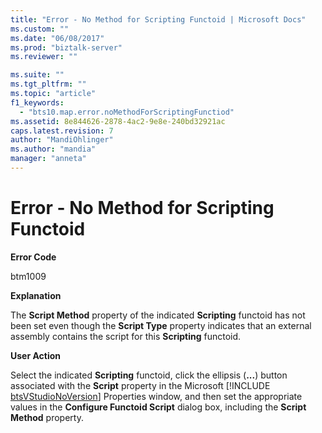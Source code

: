 ```yaml
---
title: "Error - No Method for Scripting Functoid | Microsoft Docs"
ms.custom: ""
ms.date: "06/08/2017"
ms.prod: "biztalk-server"
ms.reviewer: ""

ms.suite: ""
ms.tgt_pltfrm: ""
ms.topic: "article"
f1_keywords: 
  - "bts10.map.error.noMethodForScriptingFunctiod"
ms.assetid: 8e844626-2878-4ac2-9e8e-240bd32921ac
caps.latest.revision: 7
author: "MandiOhlinger"
ms.author: "mandia"
manager: "anneta"
---
```

# Error - No Method for Scripting Functoid
**Error Code**  
  
 btm1009  
  
 **Explanation**  
  
 The **Script Method** property of the indicated **Scripting** functoid has not been set even though the **Script Type** property indicates that an external assembly contains the script for this **Scripting** functoid.  
  
 **User Action**  
  
 Select the indicated <strong>Scripting</strong> functoid, click the ellipsis (<strong>...</strong>) button associated with the <strong>Script</strong> property in the Microsoft [!INCLUDE [btsVStudioNoVersion](../includes/btsvstudionoversion-md.md)] Properties window, and then set the appropriate values in the <strong>Configure Functoid Script</strong> dialog box, including the <strong>Script Method</strong> property.